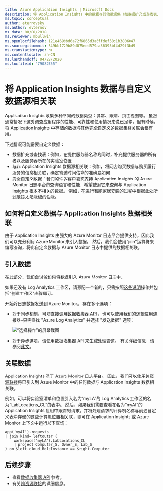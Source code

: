 ```yaml
---
title: Azure Application Insights | Microsoft Docs
description: 将 Application Insights 中的数据与其他数据集（如数据扩充或查找表、非 Application Insights 数据源和自定义数据）关联。
ms.topic: conceptual
author: eternovsky
ms.author: evternov
ms.date: 08/08/2018
ms.reviewer: mbullwin
ms.openlocfilehash: 121e4699bd6a72f6865d3a6ffdef58c1b3806047
ms.sourcegitcommit: 849bb1729b89d075eed579aa36395bf4d29f3bd9
ms.translationtype: MT
ms.contentlocale: zh-CN
ms.lasthandoff: 04/28/2020
ms.locfileid: "79082755"
---
```

# <a name="correlating-application-insights-data-with-custom-data-sources"></a>将 Application Insights 数据与自定义数据源相关联

Application Insights 收集多种不同的数据类型：异常、跟踪、页面视图等。 虽然通常情况下这对调查应用程序的性能、可靠性和使用情况来说已足够，但有时候，将 Application Insights 中存储的数据与其他完全自定义的数据集相关联会很有用。

下述情况可能需要自定义数据：

- 数据扩充或查找表：例如，在提供服务器名称的同时，补充提供服务器的所有者以及服务器所在的实验室位置 
- 与非 Application Insights 数据源相关联：例如，将网店购买数据与购买履行服务的信息相关联，确定寄送时间估算的准确度如何 
- 完全自定义数据：我们的许多客户喜欢支持 Application Insights 的 Azure Monitor 日志平台的查询语言和性能，希望使用它来查询与 Application Insights 根本不相关的数据。 例如，在进行智能家居安装的过程中根据[此处](https://www.catapultsystems.com/blogs/using-log-analytics-and-a-special-guest-to-forecast-electricity-generation/)所述跟踪太阳能板的性能。

## <a name="how-to-correlate-custom-data-with-application-insights-data"></a>如何将自定义数据与 Application Insights 数据相关联 

由于 Application Insights 由强大的 Azure Monitor 日志平台提供支持，因此我们可以充分利用 Azure Monitor 来引入数据。 然后，我们会使用“join”运算符来编写查询，将此自定义数据与 Azure Monitor 日志中提供的数据相关联。 

## <a name="ingesting-data"></a>引入数据

在此部分，我们会讨论如何将数据引入 Azure Monitor 日志中。

如果还没有 Log Analytics 工作区，请预配一个新的，只需按照[这些说明](../learn/quick-collect-azurevm.md)操作并包括“创建工作区”步骤即可。

开始将日志数据发送到 Azure Monitor。 存在多个选项：

- 对于同步机制，可以直接调用[数据收集器 API](https://docs.microsoft.com/azure/log-analytics/log-analytics-data-collector-api) ，也可以使用我们的逻辑应用连接器–只需查找 "Azure Log Analytics" 并选择 "发送数据" 选项：

  ![“选择操作”的屏幕截图](./media/custom-data-correlation/01-logic-app-connector.png)  

- 对于异步选项，请使用数据收集器 API 来生成处理管道。 有关详细信息，请参阅[此文](https://docs.microsoft.com/azure/log-analytics/log-analytics-create-pipeline-datacollector-api)。

## <a name="correlating-data"></a>关联数据

Application Insights 基于 Azure Monitor 日志平台。 因此，我们可以使用[跨资源联接](https://docs.microsoft.com/azure/log-analytics/log-analytics-cross-workspace-search)将已引入到 Azure Monitor 中的任何数据与 Application Insights 数据相关联。

例如，可以将实验室清单和位置引入名为“myLA”的 Log Analytics 工作区的名为“LabLocations_CL”的表中。 然后，如果我们需要查看在名为“myAI”的 Application Insights 应用中跟踪的请求，并将处理请求的计算机名称与前述自定义表中存储的这些计算机位置相关联，则可在 Application Insights 或 Azure Monitor 上下文中运行以下查询：

```
app('myAI').requests
| join kind= leftouter (
    workspace('myLA').LabLocations_CL
    | project Computer_S, Owner_S, Lab_S
) on $left.cloud_RoleInstance == $right.Computer
```

## <a name="next-steps"></a>后续步骤

- 查看[数据收集器 API](https://docs.microsoft.com/azure/log-analytics/log-analytics-data-collector-api) 参考。
- 有关[跨资源联接](https://docs.microsoft.com/azure/log-analytics/log-analytics-cross-workspace-search)的详细信息。

